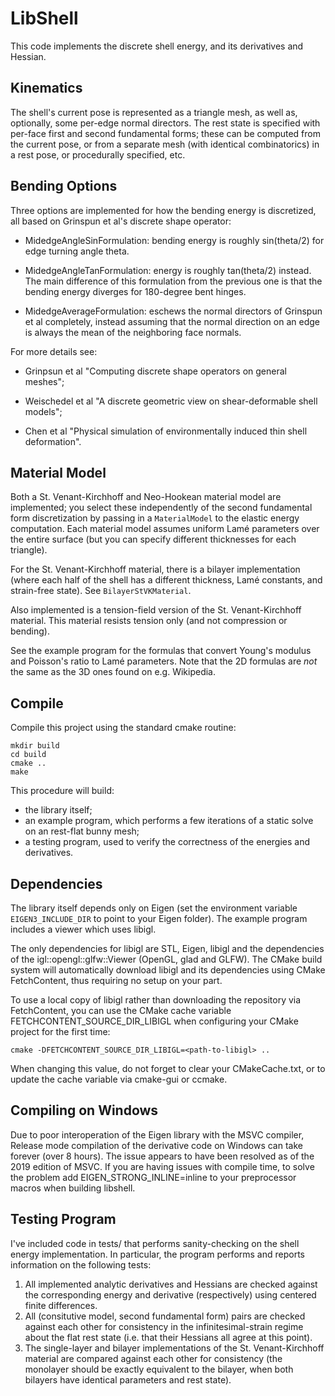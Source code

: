 # LibShell

This code implements the discrete shell energy, and its derivatives and Hessian.

## Kinematics

The shell's current pose is represented as a triangle mesh, as well as, optionally, some per-edge normal directors. The rest state is specified with per-face first and second fundamental forms; these can be computed from the current pose, or from a separate mesh (with identical combinatorics) in a rest pose, or procedurally specified, etc.

## Bending Options

Three options are implemented for how the bending energy is discretized, all based on Grinspun et al's discrete shape operator:

* MidedgeAngleSinFormulation: bending energy is roughly sin(theta/2) for edge turning angle theta.

* MidedgeAngleTanFormulation: energy is roughly tan(theta/2) instead. The main difference of this formulation from the previous one is that the bending energy diverges for 180-degree bent hinges.

* MidedgeAverageFormulation: eschews the normal directors of Grinspun et al completely, instead assuming that the normal direction on an edge is always the mean of the neighboring face normals.

For more details see:

* Grinpsun et al "Computing discrete shape operators on general meshes"; 

* Weischedel et al "A discrete geometric view on shear-deformable shell models";

* Chen et al "Physical simulation of environmentally induced thin shell deformation".

## Material Model

Both a St. Venant-Kirchhoff and Neo-Hookean material model are implemented; you select these independently of the second fundamental form discretization by passing in a `MaterialModel` to the elastic energy computation. Each material model assumes uniform Lamé parameters over the entire surface (but you can specify different thicknesses for each triangle). 

For the St. Venant-Kirchhoff material, there is a bilayer implementation (where each half of the shell has a different thickness, Lamé constants, and strain-free state). See `BilayerStVKMaterial`.

Also implemented is a tension-field version of the St. Venant-Kirchhoff material. This material resists tension only (and not compression or bending).


See the example program for the formulas that convert Young's modulus and Poisson's ratio to Lamé parameters. Note that the 2D formulas are *not* the same as the 3D ones found on e.g. Wikipedia.

## Compile

Compile this project using the standard cmake routine:

    mkdir build
    cd build
    cmake ..
    make

This procedure will build:
 - the library itself;
 - an example program, which performs a few iterations of a static solve on an rest-flat bunny mesh;
 - a testing program, used to verify the correctness of the energies and derivatives.

## Dependencies

The library itself depends only on Eigen (set the environment variable `EIGEN3_INCLUDE_DIR` to point to your Eigen folder). The example program includes a viewer which uses libigl.

The only dependencies for libigl are STL, Eigen, libigl and the dependencies of the igl::opengl::glfw::Viewer (OpenGL, glad and GLFW). The CMake build system will automatically download libigl and its dependencies using CMake FetchContent, thus requiring no setup on your part.

To use a local copy of libigl rather than downloading the repository via FetchContent, you can use the CMake cache variable FETCHCONTENT_SOURCE_DIR_LIBIGL when configuring your CMake project for the first time:

    cmake -DFETCHCONTENT_SOURCE_DIR_LIBIGL=<path-to-libigl> ..
    
When changing this value, do not forget to clear your CMakeCache.txt, or to update the cache variable via cmake-gui or ccmake.

## Compiling on Windows

Due to poor interoperation of the Eigen library with the MSVC compiler, Release mode compilation of the derivative code on Windows can take forever (over 8 hours). The issue appears to have been resolved as of the 2019 edition of MSVC. If you are having issues with compile time, to solve the problem add EIGEN_STRONG_INLINE=inline to your preprocessor macros when building libshell.

## Testing Program

I've included code in tests/ that performs sanity-checking on the shell energy implementation. In particular, the program performs and reports information on the following tests:
1. All implemented analytic derivatives and Hessians are checked against the corresponding energy and derivative (respectively) using centered finite differences.
2. All (consitutive model, second fundamental form) pairs are checked against each other for consistency in the infinitesimal-strain regime about the flat rest state (i.e. that their Hessians all agree at this point).
3. The single-layer and bilayer implementations of the St. Venant-Kirchhoff material are compared against each other for consistency (the monolayer should be exactly equivalent to the bilayer, when both bilayers have identical parameters and rest state).
